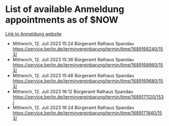 # List of available Anmeldung appointments as of $NOW
[Link to Anmeldung website](https://service.berlin.de/terminvereinbarung/termin/tag.php?termin=1&anliegen[]=120686&dienstleisterlist=122210,122217,327316,122219,327312,122227,327314,122231,327346,122243,327348,122254,122252,329742,122260,329745,122262,329748,122271,327278,122273,327274,122277,327276,330436,122280,327294,122282,327290,122284,327292,122291,327270,122285,327266,122286,327264,122296,327268,150230,329760,122297,327286,122294,327284,122312,329763,122314,329775,122304,327330,122311,327334,122309,327332,317869,122281,327352,122279,329772,122283,122276,327324,122274,327326,122267,329766,122246,327318,122251,327320,122257,327322,122208,327298,122226,327300&herkunft=http%3A%2F%2Fservice.berlin.de%2Fdienstleistung%2F120686%2F)
- Mittwoch, 12. Juli 2023 15:24 Bürgeramt Rathaus Spandau https://service.berlin.de/terminvereinbarung/termin/time/1689168240/153/
- Mittwoch, 12. Juli 2023 15:36 Bürgeramt Rathaus Spandau https://service.berlin.de/terminvereinbarung/termin/time/1689168960/153/
- Mittwoch, 12. Juli 2023 15:48 Bürgeramt Rathaus Spandau https://service.berlin.de/terminvereinbarung/termin/time/1689169680/153/
- Mittwoch, 12. Juli 2023 16:12 Bürgeramt Rathaus Spandau https://service.berlin.de/terminvereinbarung/termin/time/1689171120/153/
- Mittwoch, 12. Juli 2023 16:24 Bürgeramt Rathaus Spandau https://service.berlin.de/terminvereinbarung/termin/time/1689171840/153/

